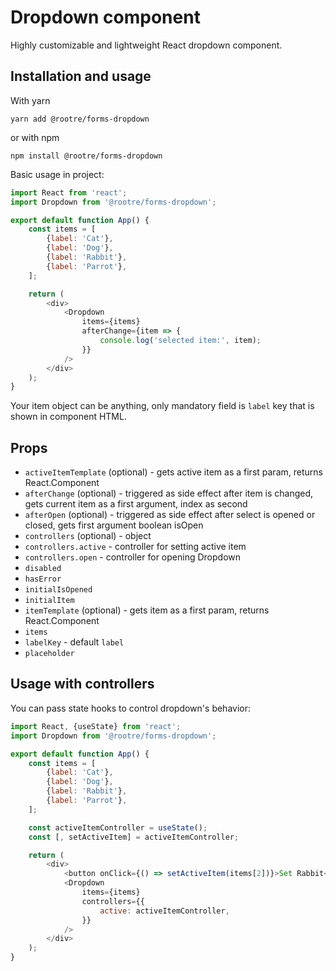 # Dropdown component

Highly customizable and lightweight React dropdown component.

## Installation and usage

With yarn
```
yarn add @rootre/forms-dropdown
```

or with npm

```
npm install @rootre/forms-dropdown
```

Basic usage in project:

```js
import React from 'react';
import Dropdown from '@rootre/forms-dropdown';

export default function App() {
    const items = [
        {label: 'Cat'},
        {label: 'Dog'},
        {label: 'Rabbit'},
        {label: 'Parrot'},
    ];

    return (
        <div>
            <Dropdown 
                items={items}
                afterChange={item => {
                    console.log('selected item:', item);
                }}
            />
        </div>
    );
}
```

Your item object can be anything, only mandatory field 
is `label` key that is shown in component HTML.

## Props

* `activeItemTemplate` (optional) - gets active item as a first param, returns React.Component
* `afterChange` (optional) - triggered as side effect after item is changed, gets current item as a first argument, index as second
* `afterOpen` (optional) - triggered as side effect after select is opened or closed, gets first argument boolean isOpen
* `controllers` (optional) - object
* `controllers.active` - controller for setting active item
* `controllers.open` - controller for opening Dropdown
* `disabled`
* `hasError`
* `initialIsOpened`
* `initialItem`
* `itemTemplate` (optional) - gets item as a first param, returns React.Component
* `items`
* `labelKey` - default `label`
* `placeholder`

## Usage with controllers

You can pass state hooks to control dropdown's behavior:

```js
import React, {useState} from 'react';
import Dropdown from '@rootre/forms-dropdown';

export default function App() {
    const items = [
        {label: 'Cat'},
        {label: 'Dog'},
        {label: 'Rabbit'},
        {label: 'Parrot'},
    ];

    const activeItemController = useState();
    const [, setActiveItem] = activeItemController;

    return (
        <div>
            <button onClick={() => setActiveItem(items[2])}>Set Rabbit</button>
            <Dropdown
                items={items}
                controllers={{
                    active: activeItemController,
                }}
            />
        </div>
    );
}
```